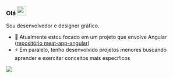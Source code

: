 ### Olá <img src="https://camo.githubusercontent.com/e8e7b06ecf583bc040eb60e44eb5b8e0ecc5421320a92929ce21522dbc34c891/68747470733a2f2f6d656469612e67697068792e636f6d2f6d656469612f6876524a434c467a6361737252346961377a2f67697068792e676966" width="25px" style="max-width:100%;">
Sou desenvolvedor e designer gráfico.
- 🌱 Atualmente estou focado em um projeto que envolve Angular ([repositório meat-app-angular](https://github.com/julianocarneiro1/meat-app-angular))
- ⚡ Em paralelo, tenho desenvolvido projetos menores buscando aprender e exercitar conceitos mais específicos

[<img src="https://img.shields.io/badge/linkedin-%230077B5.svg?&style=for-the-badge&logo=linkedin&logoColor=white" />](https://www.linkedin.com/in/julianomc/)
